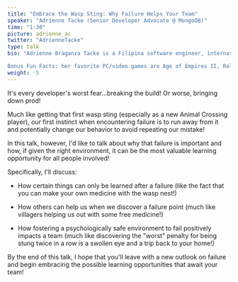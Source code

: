 ```yaml
---
title: "Embrace the Wasp Sting: Why Failure Helps Your Team"
speaker: "Adrienne Tacke (Senior Developer Advocate @ MongoDB)"
time: "1:30"
picture: adrienne_ac
twitter: "AdrienneTacke"
type: talk
bio: "Adrienne Braganza Tacke is a Filipina software engineer, international speaker, and published author of the book Coding for Kids: Python. She is also a LinkedIn Learning instructor who specializes in Azure and Cloud Development courses. Currently, she is a Senior Developer Advocate for MongoDB where she happily educates and empowers developers to become great ones (perhaps using MongoDB in the process 😉). She takes great delight in solving complex problems, creating awesome things, and using the right tools for the problem at hand. Most of all, she relishes the opportunity to connect with developers from around the world.

Bonus Fun Facts: her favorite PC/video games are Age of Empires II, RollerCoaster Tycoon 2, and the Borderlands series; her favorite lipstick color is Bite's Aubergine; her favorite movies are Inception (really, anything be Christopher Nolan) and The Matrix."
weight: -5
---
```


It's every developer's worst fear...breaking the build! Or worse, bringing down prod! 

Much like getting that first wasp sting (especially as a new Animal Crossing player), our first instinct when encountering failure is to run away from it and potentially change our behavior to avoid repeating our mistake! 

In this talk, however, I'd like to talk about why that failure is important and how, if given the right environment, it can be the most valuable learning opportunity for all people involved!

Specifically, I'll discuss:

- How certain things can only be learned after a failure (like the fact that you can make your own medicine with the wasp nest!)

- How others can help us when we discover a failure point (much like villagers helping us out with some free medicine!)

- How fostering a psychologically safe environment to fail positively impacts a team (much like discovering the "worst" penalty for being stung twice in a row is a swollen eye and a trip back to your home!)

By the end of this talk, I hope that you'll leave with a new outlook on failure and begin embracing the possible learning opportunities that await your team!

